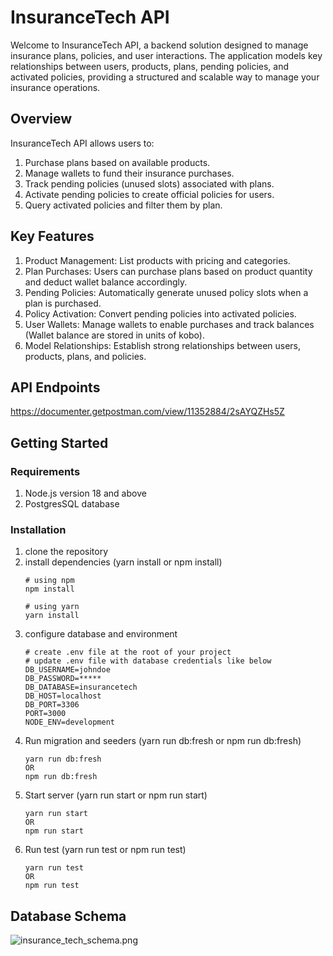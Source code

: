 # InsuranceTech API
Welcome to InsuranceTech API, a backend solution designed to manage insurance plans, policies, and user interactions. The application models key relationships between users, products, plans, pending policies, and activated policies, providing a structured and scalable way to manage your insurance operations.

## Overview

InsuranceTech API allows users to:

1. Purchase plans based on available products.
2. Manage wallets to fund their insurance purchases.
3. Track pending policies (unused slots) associated with plans.
4. Activate pending policies to create official policies for users.
5. Query activated policies and filter them by plan.

## Key Features

1. Product Management: List products with pricing and categories.
2. Plan Purchases: Users can purchase plans based on product quantity and deduct wallet balance accordingly.
3. Pending Policies: Automatically generate unused policy slots when a plan is purchased.
4. Policy Activation: Convert pending policies into activated policies.
5. User Wallets: Manage wallets to enable purchases and track balances (Wallet balance are stored in units of kobo).
6. Model Relationships: Establish strong relationships between users, products, plans, and policies.

## API Endpoints

https://documenter.getpostman.com/view/11352884/2sAYQZHs5Z

## Getting Started

### Requirements
1. Node.js version 18 and above
2. PostgresSQL database


### Installation

1. clone the repository
2. install dependencies (yarn install or npm install)
   ```
   # using npm
   npm install
   
   # using yarn
   yarn install
   ```
3. configure database and environment
    ```
    # create .env file at the root of your project
    # update .env file with database credentials like below
    DB_USERNAME=johndoe
    DB_PASSWORD=*****
    DB_DATABASE=insurancetech
    DB_HOST=localhost
    DB_PORT=3306
    PORT=3000
    NODE_ENV=development
   ```
4. Run migration and seeders (yarn run db:fresh or npm run db:fresh)
    ```
   yarn run db:fresh 
   OR
   npm run db:fresh
   ```
5. Start server (yarn run start or npm run start)
    ```
    yarn run start
   OR
    npm run start
   ```
6. Run test (yarn run test or npm run test)
    ```
    yarn run test
    OR
    npm run test
    ```

## Database Schema

![insurance_tech_schema.png](insurance_tech_schema.png)





